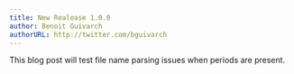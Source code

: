 ```yaml
---
title: New Realease 1.0.0
author: Benoit Guivarch
authorURL: http://twitter.com/bguivarch
---
```


This blog post will test file name parsing issues when periods are present.

